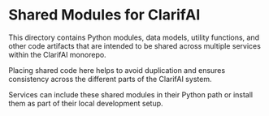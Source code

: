 # Shared Modules for ClarifAI

This directory contains Python modules, data models, utility functions, and other code artifacts that are intended to be shared across multiple services within the ClarifAI monorepo.

Placing shared code here helps to avoid duplication and ensures consistency across the different parts of the ClarifAI system.

Services can include these shared modules in their Python path or install them as part of their local development setup.
